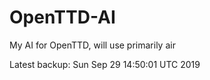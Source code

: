 # OpenTTD-AI
My AI for OpenTTD, will use primarily air

Latest backup: Sun Sep 29 14:50:01 UTC 2019
